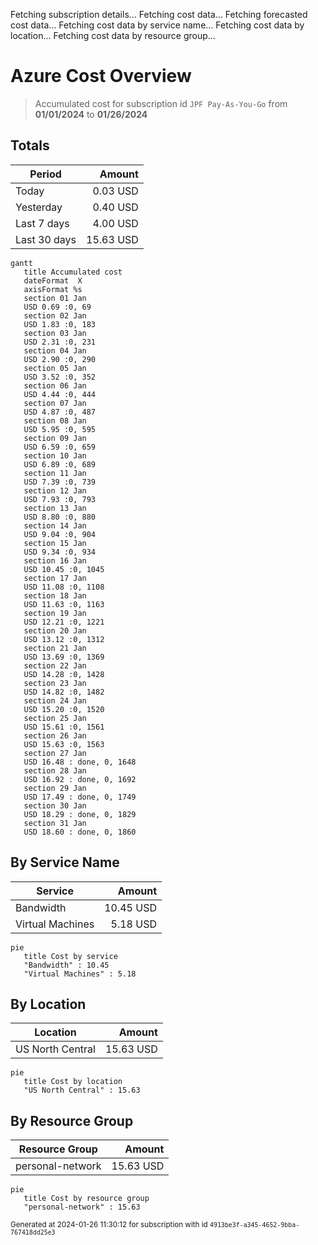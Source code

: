 Fetching subscription details...
Fetching cost data...
Fetching forecasted cost data...
Fetching cost data by service name...
Fetching cost data by location...
Fetching cost data by resource group...
# Azure Cost Overview

> Accumulated cost for subscription id `JPF Pay-As-You-Go` from **01/01/2024** to **01/26/2024**

## Totals

|Period|Amount|
|---|---:|
|Today|0.03 USD|
|Yesterday|0.40 USD|
|Last 7 days|4.00 USD|
|Last 30 days|15.63 USD|

```mermaid
gantt
   title Accumulated cost
   dateFormat  X
   axisFormat %s
   section 01 Jan
   USD 0.69 :0, 69
   section 02 Jan
   USD 1.83 :0, 183
   section 03 Jan
   USD 2.31 :0, 231
   section 04 Jan
   USD 2.90 :0, 290
   section 05 Jan
   USD 3.52 :0, 352
   section 06 Jan
   USD 4.44 :0, 444
   section 07 Jan
   USD 4.87 :0, 487
   section 08 Jan
   USD 5.95 :0, 595
   section 09 Jan
   USD 6.59 :0, 659
   section 10 Jan
   USD 6.89 :0, 689
   section 11 Jan
   USD 7.39 :0, 739
   section 12 Jan
   USD 7.93 :0, 793
   section 13 Jan
   USD 8.80 :0, 880
   section 14 Jan
   USD 9.04 :0, 904
   section 15 Jan
   USD 9.34 :0, 934
   section 16 Jan
   USD 10.45 :0, 1045
   section 17 Jan
   USD 11.08 :0, 1108
   section 18 Jan
   USD 11.63 :0, 1163
   section 19 Jan
   USD 12.21 :0, 1221
   section 20 Jan
   USD 13.12 :0, 1312
   section 21 Jan
   USD 13.69 :0, 1369
   section 22 Jan
   USD 14.28 :0, 1428
   section 23 Jan
   USD 14.82 :0, 1482
   section 24 Jan
   USD 15.20 :0, 1520
   section 25 Jan
   USD 15.61 :0, 1561
   section 26 Jan
   USD 15.63 :0, 1563
   section 27 Jan
   USD 16.48 : done, 0, 1648
   section 28 Jan
   USD 16.92 : done, 0, 1692
   section 29 Jan
   USD 17.49 : done, 0, 1749
   section 30 Jan
   USD 18.29 : done, 0, 1829
   section 31 Jan
   USD 18.60 : done, 0, 1860
```

## By Service Name

|Service|Amount|
|---|---:|
|Bandwidth|10.45 USD|
|Virtual Machines|5.18 USD|

```mermaid
pie
   title Cost by service
   "Bandwidth" : 10.45
   "Virtual Machines" : 5.18
```

## By Location

|Location|Amount|
|---|---:|
|US North Central|15.63 USD|

```mermaid
pie
   title Cost by location
   "US North Central" : 15.63
```

## By Resource Group

|Resource Group|Amount|
|---|---:|
|personal-network|15.63 USD|

```mermaid
pie
   title Cost by resource group
   "personal-network" : 15.63
```

<sup>Generated at 2024-01-26 11:30:12 for subscription with id `4913be3f-a345-4652-9bba-767418dd25e3`</sup>
